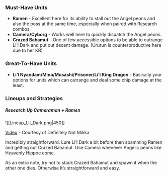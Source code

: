 ### Must-Have Units
- **Ramen** - Excellent here for its ability to stall out the Angel peons and also the boss at the same time, especially when paired with Research combos. 
- **Camera/Cyborg** - Works well here to quickly dispatch the Angel peons. 
- **Crazed Bahamut** - One of few accessible options to be able to outrange Li’l Dark and put out decent damage. (Ururun is counterproductive here due to her KB) 

### Great-To-Have Units
- **Li’l Nyandam/Mina/Musashi/Prisoner/Li’l King Dragon** - Basically your options for units which can outrange and deal some chip damage at the least. 

### Lineups and Strategies
##### Research Up Cameraman + Ramen
![[Lineup_Lil_Dark.png|450]]

[Video](https://youtu.be/XpxjNbZJ_-E) - Courtesy of Definitely Not Mikka 
 
Incredibly straightforward. Lure Li’l Dark a bit before then spamming Ramen and getting out Crazed Bahamut. Use Camera whenever Angelic peons like Heavenly Hippoe come.

As an extra note, try not to stack Crazed Bahamut and spawn it when the other one dies. Otherwise it’s straightforward and easy.
